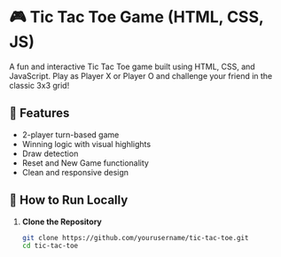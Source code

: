 # 🎮 Tic Tac Toe Game (HTML, CSS, JS)

A fun and interactive Tic Tac Toe game built using HTML, CSS, and JavaScript. Play as Player X or Player O and challenge your friend in the classic 3x3 grid!

## 🧩 Features

- 2-player turn-based game
- Winning logic with visual highlights
- Draw detection
- Reset and New Game functionality
- Clean and responsive design

## 🚀 How to Run Locally

1. **Clone the Repository**
   ```bash
   git clone https://github.com/yourusername/tic-tac-toe.git
   cd tic-tac-toe
